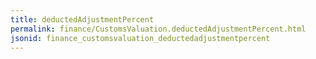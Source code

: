 ```yaml
---
title: deductedAdjustmentPercent
permalink: finance/CustomsValuation.deductedAdjustmentPercent.html
jsonid: finance_customsvaluation_deductedadjustmentpercent
---
```

